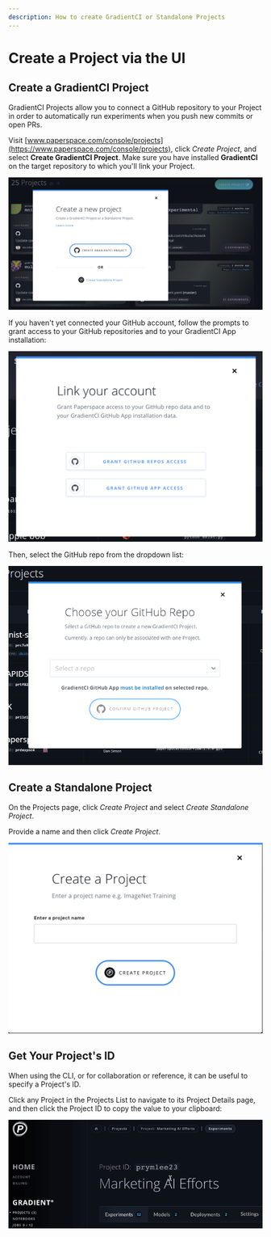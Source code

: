```yaml
---
description: How to create GradientCI or Standalone Projects
---
```


# Create a Project via the UI

## Create a GradientCI Project

GradientCI Projects allow you to connect a GitHub repository to your Project in order to automatically run experiments when you push new commits or open PRs.

Visit [www.paperspace.com/console/projects](https://www.paperspace.com/console/projects), click _Create Project_, and select **Create GradientCI Project**. Make sure you have installed **GradientCI** on the target repository to which you'll link your Project.

![](../.gitbook/assets/screen-shot-2019-05-30-at-9.11.47-pm.png)

If you haven't yet connected your GitHub account, follow the prompts to grant access to your GitHub repositories and to your GradientCI App installation:

![](../.gitbook/assets/screen-shot-2019-05-28-at-3.59.49-pm.png)

Then, select the GitHub repo from the dropdown list:

![](../.gitbook/assets/image%20%2814%29.png)

## Create a Standalone Project

On the Projects page, click _Create Project_ and select _Create Standalone Project_.

Provide a name and then click _Create Project_.

![](../.gitbook/assets/screen-shot-2019-05-28-at-2.38.20-pm.png)

## Get Your Project's ID

When using the CLI, or for collaboration or reference, it can be useful to specify a Project's ID.

Click any Project in the Projects List to navigate to its Project Details page, and then click the Project ID to copy the value to your clipboard:

![](../.gitbook/assets/project-id.gif)

